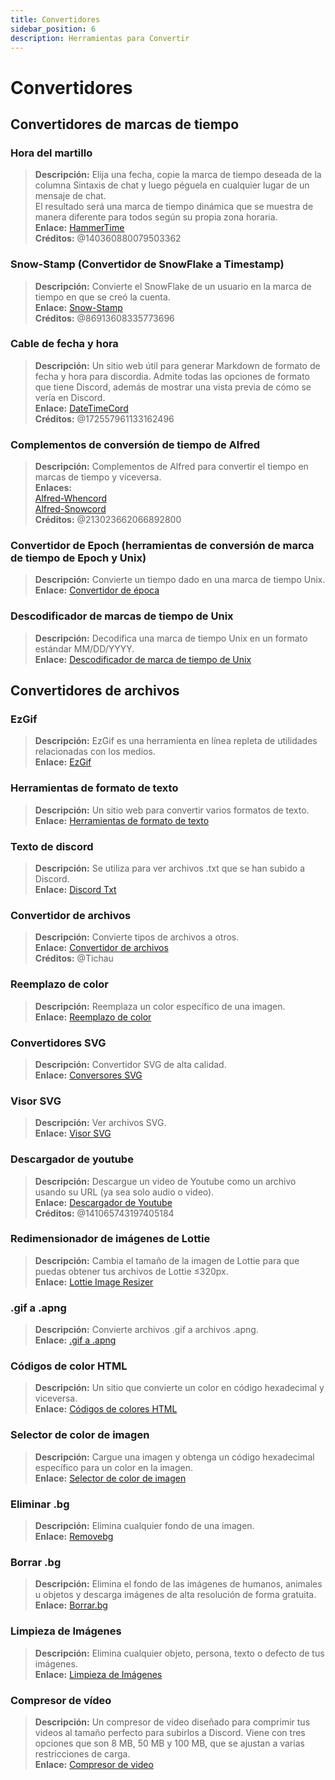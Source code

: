 ```yaml
---
title: Convertidores
sidebar_position: 6
description: Herramientas para Convertir
---
```


# Convertidores

## Convertidores de marcas de tiempo

### **Hora del martillo**

> **Descripción:** Elija una fecha, copie la marca de tiempo deseada de la columna Sintaxis de chat y luego péguela en cualquier lugar de un mensaje de chat. <br/>
El resultado será una marca de tiempo dinámica que se muestra de manera diferente para todos según su propia zona horaria. <br/>
**Enlace:** [HammerTime](https://hammertime.djdavid98.art/) <br/>
**Créditos:** @140360880079503362

### **Snow-Stamp (Convertidor de SnowFlake a Timestamp)**

> **Descripción:** Convierte el SnowFlake de un usuario en la marca de tiempo en que se creó la cuenta. <br/>
**Enlace:** [Snow-Stamp](https://snowsta.mp/) <br/>
**Créditos:** @86913608335773696

### **Cable de fecha y hora**

> **Descripción:** Un sitio web útil para generar Markdown de formato de fecha y hora para discordia. Admite todas las opciones de formato que tiene Discord, además de mostrar una vista previa de cómo se vería en Discord. <br/>
**Enlace:** [DateTimeCord](https://datetimecord.rauf.wtf/) <br/>
**Créditos:** @172557961133162496

### **Complementos de conversión de tiempo de Alfred**

> **Descripción:** Complementos de Alfred para convertir el tiempo en marcas de tiempo y viceversa. <br/>
**Enlaces:** <br/>
[Alfred-Whencord](https://github.com/HilbertGilbertson/alfred-whencord) <br/>
[Alfred-Snowcord](https://github.com/HilbertGilbertson/alfred-snowcord) <br/>
**Créditos:** @213023662066892800

### **Convertidor de Epoch (herramientas de conversión de marca de tiempo de Epoch y Unix)**

> **Descripción:** Convierte un tiempo dado en una marca de tiempo Unix. <br/>
**Enlace:** [Convertidor de época](https://www.epochconverter.com/)

### **Descodificador de marcas de tiempo de Unix**

> **Descripción:** Decodifica una marca de tiempo Unix en un formato estándar MM/DD/YYYY. <br/>
**Enlace:** [Descodificador de marca de tiempo de Unix](https://www.unixtimestamp.com/)

## Convertidores de archivos

### **EzGif**

> **Descripción:** EzGif es una herramienta en línea repleta de utilidades relacionadas con los medios. <br/>
**Enlace:** [EzGif](https://ezgif.com)

### **Herramientas de formato de texto**

> **Descripción:** Un sitio web para convertir varios formatos de texto. <br/>
**Enlace:** [Herramientas de formato de texto](http://www.unit-conversion.info/texttools/)

### **Texto de discord**

> **Descripción:** Se utiliza para ver archivos .txt que se han subido a Discord. <br/>
**Enlace:** [Discord Txt](https://txt.discord.website/)

### **Convertidor de archivos**

> **Descripción:** Convierte tipos de archivos a otros. <br/>
**Enlace:** [Convertidor de archivos](https://github.com/Tichau/FileConverter) <br/>
**Créditos:** @Tichau

### **Reemplazo de color**

> **Descripción:** Reemplaza un color específico de una imagen. <br/>
**Enlace:** [Reemplazo de color](https://www2.lunapic.com/editor/?action=replace-color)

### **Convertidores SVG**

> **Descripción:** Convertidor SVG de alta calidad. <br/>
**Enlace:** [Conversores SVG](https://picsvg.com/)

### **Visor SVG**

> **Descripción:** Ver archivos SVG. <br/>
**Enlace:** [Visor SVG](https://www.svgviewer.dev/)

### **Descargador de youtube**

> **Descripción:** Descargue un video de Youtube como un archivo usando su URL (ya sea solo audio o video). <br/>
**Enlace:** [Descargador de Youtube](http://youtube.tpcstld.me/) <br/>
**Créditos:** @141065743197405184

### **Redimensionador de imágenes de Lottie**

> **Descripción:** Cambia el tamaño de la imagen de Lottie para que puedas obtener tus archivos de Lottie ≤320px. <br/>
**Enlace:** [Lottie Image Resizer](https://lottieresizer.tech/)

### **.gif a .apng**

> **Descripción:** Convierte archivos .gif a archivos .apng. <br/>
**Enlace:** [.gif a .apng](https://www.freeconvert.com/convert/gif-to-apng)

### **Códigos de color HTML**

> **Descripción:** Un sitio que convierte un color en código hexadecimal y viceversa. <br/>
**Enlace:** [Códigos de colores HTML](https://htmlcolorcodes.com/)

### **Selector de color de imagen**

> **Descripción:** Cargue una imagen y obtenga un código hexadecimal específico para un color en la imagen. <br/>
**Enlace:** [Selector de color de imagen](https://imagecolorpicker.com/)

### **Eliminar .bg**

 > **Descripción:** Elimina cualquier fondo de una imagen. <br/>
 **Enlace:** [Removebg](https://www.remove.bg/upload)

### **Borrar .bg**

> **Descripción:** Elimina el fondo de las imágenes de humanos, animales u objetos y descarga imágenes de alta resolución de forma gratuita. <br/>
**Enlace:** [Borrar.bg](https://www.erase.bg/)

### **Limpieza de Imágenes**

> **Descripción:** Elimina cualquier objeto, persona, texto o defecto de tus imágenes. <br/>
**Enlace:** [Limpieza de Imágenes](https://cleanup.pictures/)

### **Compresor de vídeo**

> **Descripción:** Un compresor de video diseñado para comprimir tus videos al tamaño perfecto para subirlos a Discord. Viene con tres opciones que son 8 MB, 50 MB y 100 MB, que se ajustan a varias restricciones de carga. <br/>
**Enlace:** [Compresor de video](https://8mb.video/)
